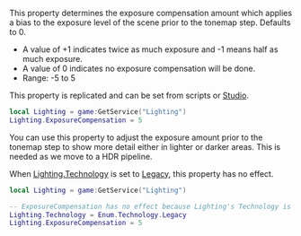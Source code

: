 This property determines the exposure compensation amount which applies a bias to the exposure level of the scene prior to the tonemap step. Defaults to 0.

*   A value of +1 indicates twice as much exposure and -1 means half as much exposure.
*   A value of 0 indicates no exposure compensation will be done.
*   Range: -5 to 5

This property is replicated and can be set from scripts or [Studio](https://developer.roblox.com/en-us/api-reference/class/Studio).

```Lua
local Lighting = game:GetService("Lighting")
Lighting.ExposureCompensation = 5
``` 

You can use this property to adjust the exposure amount prior to the tonemap step to show more detail either in lighter or darker areas. This is needed as we move to a HDR pipeline.

When [Lighting.Technology](https://developer.roblox.com/en-us/api-reference/property/Lighting/Technology) is set to [Legacy](https://developer.roblox.com/en-us/api-reference/enum/Technology), this property has no effect.

```Lua
local Lighting = game:GetService("Lighting")

-- ExposureCompensation has no effect because Lighting's Technology is Legacy
Lighting.Technology = Enum.Technology.Legacy
Lighting.ExposureCompensation = 5
```
